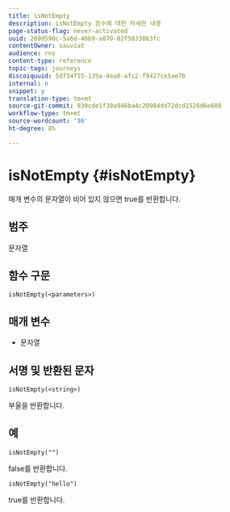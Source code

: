 ```yaml
---
title: isNotEmpty
description: isNotEmpty 함수에 대한 자세한 내용
page-status-flag: never-activated
uuid: 269d590c-5a6d-40b9-a879-02f5033863fc
contentOwner: sauviat
audience: rns
content-type: reference
topic-tags: journeys
discoiquuid: 5df34f55-135a-4ea8-afc2-f9427ce5ae7b
internal: n
snippet: y
translation-type: tm+mt
source-git-commit: 939cde1f30a946ba4c20984dd72dcd1526d6e608
workflow-type: tm+mt
source-wordcount: '36'
ht-degree: 8%

---
```



# isNotEmpty {#isNotEmpty}

매개 변수의 문자열이 비어 있지 않으면 true를 반환합니다.

## 범주

문자열

## 함수 구문

`isNotEmpty(<parameters>)`

## 매개 변수

* 문자열

## 서명 및 반환된 문자

`isNotEmpty(<string>)`

부울을 반환합니다.

## 예

`isNotEmpty("")`

false를 반환합니다.

`isNotEmpty("hello")`

true를 반환합니다.
